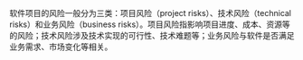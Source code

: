 软件项目的风险一般分为三类：项目风险（project risks）、技术风险（technical risks）和业务风险（business risks）。项目风险指影响项目进度、成本、资源等的风险；技术风险涉及技术实现的可行性、技术难题等；业务风险与软件是否满足业务需求、市场变化等相关。